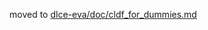 moved to [dlce-eva/doc/cldf_for_dummies.md](https://github.com/dlce-eva/dlce-eva/blob/main/doc/cldf_for_dummies.md)
